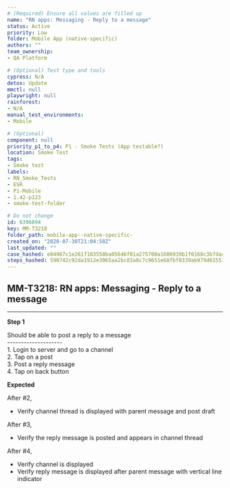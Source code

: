 ```yaml
---
# (Required) Ensure all values are filled up
name: "RN apps: Messaging - Reply to a message"
status: Active
priority: Low
folder: Mobile App (native-specific)
authors: ""
team_ownership: 
- QA Platform

# (Optional) Test type and tools
cypress: N/A
detox: Update
mmctl: null
playwright: null
rainforest: 
- N/A
manual_test_environments: 
- Mobile

# (Optional)
component: null
priority_p1_to_p4: P1 - Smoke Tests (App testable?)
location: Smoke Test
tags: 
- Smoke test
labels: 
- RN_Smoke_Tests
- ESR
- P1-Mobile
- 1.42-p123
- smoke-test-folder

# Do not change
id: 6396894
key: MM-T3218
folder_path: mobile-app--native-specific-
created_on: "2020-07-30T21:04:58Z"
last_updated: ""
case_hashed: e04967c1e261f183550ba05646f01a275700a1606939b1f0168c3b7dac9847734633cd1def77ef19344426faf4777586
steps_hashed: 590742c92da1912e3065aa2bc83a8c7c9651e68fbf8339ab979d61551e26e97af79ed7e004503b8c7b58e2f8f521ea6f
---
```


## MM-T3218: RN apps: Messaging - Reply to a message

---

**Step 1**

Should be able to post a reply to a message\
\--------------------\
1\. Login to server and go to a channel\
2\. Tap on a post\
3\. Post a reply message\
4\. Tap on back button

**Expected**

After #2,

- Verify channel thread is displayed with parent message and post draft

After #3,

- Verify the reply message is posted and appears in channel thread

After #4,

- Verify channel is displayed
- Verify reply message is displayed after parent message with vertical line indicator
